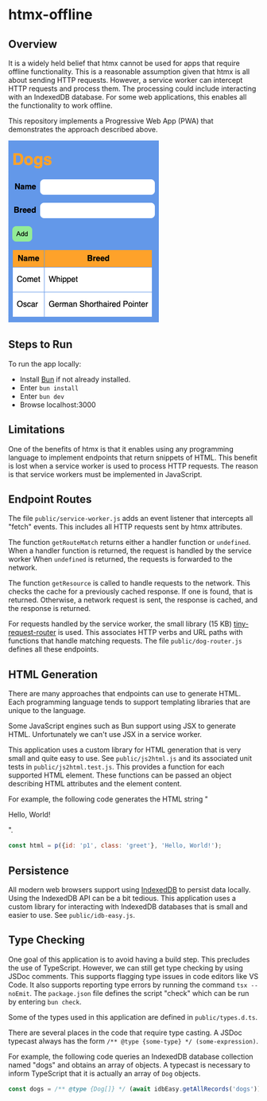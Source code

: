 # htmx-offline

## Overview

It is a widely held belief that htmx cannot be used for apps that require
offline functionality. This is a reasonable assumption given that htmx
is all about sending HTTP requests. However, a service worker can intercept
HTTP requests and process them. The processing could include interacting
with an IndexedDB database.
For some web applications, this enables all the functionality to work offline.

This repository implements a Progressive Web App (PWA)
that demonstrates the approach described above.

![app screenshot](htmx-offline-app.png)

## Steps to Run

To run the app locally:

- Install <a href="https://bun.sh" target="_blank">Bun</a>
  if not already installed.
- Enter `bun install`
- Enter `bun dev`
- Browse localhost:3000

## Limitations

One of the benefits of htmx is that it enables using any programming language
to implement endpoints that return snippets of HTML.
This benefit is lost when a service worker is used to process HTTP requests.
The reason is that service workers must be implemented in JavaScript.

## Endpoint Routes

The file `public/service-worker.js` adds an event listener
that intercepts all "fetch" events.
This includes all HTTP requests sent by htmx attributes.

The function `getRouteMatch` returns either a handler function or `undefined`.
When a handler function is returned,
the request is handled by the service worker
When `undefined` is returned, the requests is forwarded to the network.

The function `getResource` is called to handle requests to the network.
This checks the cache for a previously cached response.
If one is found, that is returned.
Otherwise, a network request is sent, the response is cached,
and the response is returned.

For requests handled by the service worker, the small library (15 KB)
<a href="https://github.com/berstend/tiny-request-router"
target="_blank">tiny-request-router</a> is used.
This associates HTTP verbs and URL paths
with functions that handle matching requests.
The file `public/dog-router.js` defines all these endpoints.

## HTML Generation

There are many approaches that endpoints can use to generate HTML.
Each programming language tends to support
templating libraries that are unique to the language.

Some JavaScript engines such as Bun support using JSX to generate HTML.
Unfortunately we can't use JSX in a service worker.

This application uses a custom library for HTML generation
that is very small and quite easy to use. See `public/js2html.js`
and its associated unit tests in `public/js2html.test.js`.
This provides a function for each supported HTML element.
These functions can be passed an object describing HTML attributes
and the element content.

For example, the following code generates
the HTML string "<p class="greet" id="p1">Hello, World!</p>".

```js
const html = p({id: 'p1', class: 'greet'}, 'Hello, World!');
```

## Persistence

All modern web browsers support using
<a href="/blog/topics/#/blog/indexeddb" target="_blank">IndexedDB</a>
to persist data locally.
Using the IndexedDB API can be a bit tedious.
This application uses a custom library for interacting with IndexedDB databases
that is small and easier to use.
See `public/idb-easy.js`.

## Type Checking

One goal of this application is to avoid having a build step.
This precludes the use of TypeScript.
However, we can still get type checking by using JSDoc comments.
This supports flagging type issues in code editors like VS Code.
It also supports reporting type errors by running the command `tsx --noEmit`.
The `package.json` file defines the script "check"
which can be run by entering `bun check`.

Some of the types used in this application are defined in `public/types.d.ts`.

There are several places in the code that require type casting.
A JSDoc typecast always has the form
`/** @type {some-type} */ (some-expression)`.

For example, the following code queries an IndexedDB database collection
named "dogs" and obtains an array of objects.
A typecast is necessary to inform TypeScript
that it is actually an array of `Dog` objects.

```js
const dogs = /** @type {Dog[]} */ (await idbEasy.getAllRecords('dogs'));
```
